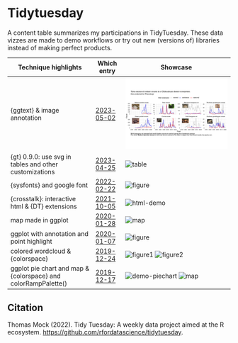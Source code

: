 # Tidytuesday 

A content table summarizes my participations in TidyTuesday. These data vizzes are made to demo workflows or try out new (versions of) libraries instead of making perfect products.

| Technique highlights   | Which entry | Showcase |
| -----------------------| ----------- | -------- |
| {ggtext} & image annotation | [2023-05-02](https://github.com/Shuhanstack/MyTidyTuesday/tree/master/2023/2023-05-02) | ![figure](https://github.com/Shuhanstack/MyTidyTuesday/blob/master/2023/2023-05-02/viz.jpg) |
| {gt} 0.9.0: use svg in tables and other customizations  | [2023-04-25](https://github.com/Shuhanstack/tidytuesday-ss/tree/master/2023/2023-04-25)  | ![table](https://github.com/Shuhanstack/tidytuesday-ss/blob/master/2023/2023-04-25/table2.png) |
| {sysfonts} and google font   | [2022-02-22](https://github.com/Shuhanstack/tidytuesday-ss/tree/master/02_22_22)         | ![figure](https://github.com/Shuhanstack/tidytuesday-ss/blob/master/02_22_22/freedom_diff_across_countries.png) |
| {crosstalk}: interactive html & {DT} extensions | [2021-10-05](https://github.com/Shuhanstack/tidytuesday-ss/tree/master/10_05_21)   | ![html-demo](https://github.com/Shuhanstack/tidytuesday-ss/blob/master/10_05_21/html_demo.png) |
| map made in ggplot | [2020-01-28](https://github.com/Shuhanstack/tidytuesday-ss/tree/master/2020/01_28_20) | ![map](https://github.com/Shuhanstack/tidytuesday-ss/blob/master/2020/01_28_20/SF%20tree%20map.jpg) |
| ggplot with annotation and point highlight | [2020-01-07](https://github.com/Shuhanstack/tidytuesday-ss/tree/master/2020/01_07_20) | ![figure](https://github.com/Shuhanstack/tidytuesday-ss/blob/master/2020/01_07_20/figure/annual_rainfall.jpg) |
| colored wordcloud & {colorspace}| [2019-12-24](https://github.com/Shuhanstack/tidytuesday-ss/tree/master/2019/12_24_19) | ![figure1](https://github.com/Shuhanstack/tidytuesday-ss/blob/master/2019/12_24_19/lyric%20wordcloud.png) ![figure2](https://github.com/Shuhanstack/tidytuesday-ss/blob/master/2019/12_24_19/Popular%20performers.jpg)|
| ggplot pie chart and map & {colorspace} and colorRampPalette()| [2019-12-17](https://github.com/Shuhanstack/tidytuesday-ss/tree/master/2019/12_17_19) | ![demo-piechart](https://github.com/Shuhanstack/tidytuesday-ss/blob/master/2019/12_17_19/figure/how%20old%20are%20the%20dogs.jpg) ![map](https://github.com/Shuhanstack/tidytuesday-ss/blob/master/2019/12_17_19/figure/total%20number%20of%20adoptable%20dogs.jpg) |


## Citation
Thomas Mock (2022). Tidy Tuesday: A weekly data project aimed at the R ecosystem. https://github.com/rfordatascience/tidytuesday.
